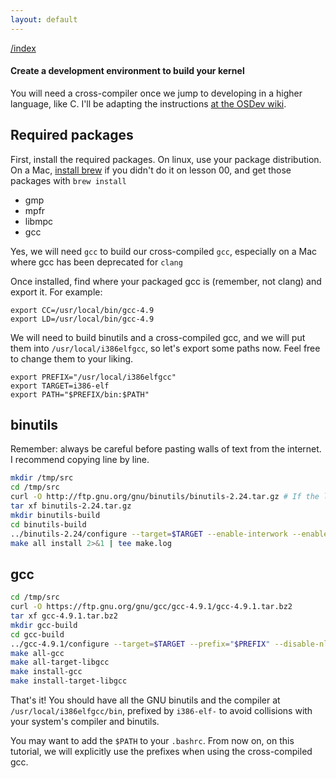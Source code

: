 ```yaml
---
layout: default
---
```


[/index](./)

#### Create a development environment to build your kernel

You will need a cross-compiler once we jump to developing in a higher language, like C. I'll be adapting the instructions [at the OSDev wiki](http://wiki.osdev.org/GCC_Cross-Compiler). 

Required packages
-----------------

First, install the required packages. On linux, use your package distribution. On a Mac, [install brew](http://brew.sh/) if
you didn't do it on lesson 00, and get those packages with `brew install`

- gmp
- mpfr
- libmpc
- gcc

Yes, we will need `gcc` to build our cross-compiled `gcc`, especially on a Mac where gcc has been deprecated for `clang`

Once installed, find where your packaged gcc is (remember, not clang) and export it. For example:

```
export CC=/usr/local/bin/gcc-4.9
export LD=/usr/local/bin/gcc-4.9
```

We will need to build binutils and a cross-compiled gcc, and we will put them into `/usr/local/i386elfgcc`, so
let's export some paths now. Feel free to change them to your liking.

```
export PREFIX="/usr/local/i386elfgcc"
export TARGET=i386-elf
export PATH="$PREFIX/bin:$PATH"
```

binutils
--------

Remember: always be careful before pasting walls of text from the internet. I recommend copying line by line.

```sh
mkdir /tmp/src
cd /tmp/src
curl -O http://ftp.gnu.org/gnu/binutils/binutils-2.24.tar.gz # If the link 404's, look for a more recent version
tar xf binutils-2.24.tar.gz
mkdir binutils-build
cd binutils-build
../binutils-2.24/configure --target=$TARGET --enable-interwork --enable-multilib --disable-nls --disable-werror --prefix=$PREFIX 2>&1 | tee configure.log
make all install 2>&1 | tee make.log
```

gcc
---
```sh
cd /tmp/src
curl -O https://ftp.gnu.org/gnu/gcc/gcc-4.9.1/gcc-4.9.1.tar.bz2
tar xf gcc-4.9.1.tar.bz2
mkdir gcc-build
cd gcc-build
../gcc-4.9.1/configure --target=$TARGET --prefix="$PREFIX" --disable-nls --disable-libssp --enable-languages=c --without-headers
make all-gcc 
make all-target-libgcc 
make install-gcc 
make install-target-libgcc 
```

That's it! You should have all the GNU binutils and the compiler at `/usr/local/i386elfgcc/bin`, prefixed by `i386-elf-` to avoid
collisions with your system's compiler and binutils.

You may want to add the `$PATH` to your `.bashrc`. From now on, on this tutorial, we will explicitly use the prefixes when using the cross-compiled gcc.
